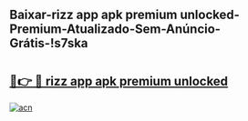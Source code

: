 
## Baixar-rizz app apk premium unlocked-Premium-Atualizado-Sem-Anúncio-Grátis-!s7ska

# <h2><a href="https://andorid.site?title=rizz_app_apk_premium_unlocked&ref=27">🔗👉 🔴 rizz app apk premium unlocked</a></h2>

[![acn](https://github.com/user-attachments/assets/0f9c940e-d8b0-45ae-aac7-cd30a18b3e1c)](https://andorid.site?title=rizz_app_apk_premium_unlocked&ref=27)

